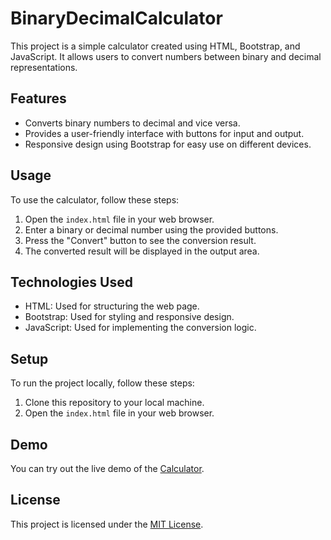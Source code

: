 # BinaryDecimalCalculator

This project is a simple calculator created using HTML, Bootstrap, and JavaScript. It allows users to convert numbers between binary and decimal representations.

## Features

- Converts binary numbers to decimal and vice versa.
- Provides a user-friendly interface with buttons for input and output.
- Responsive design using Bootstrap for easy use on different devices.

## Usage

To use the calculator, follow these steps:

1. Open the `index.html` file in your web browser.
2. Enter a binary or decimal number using the provided buttons.
3. Press the "Convert" button to see the conversion result.
4. The converted result will be displayed in the output area.

## Technologies Used

- HTML: Used for structuring the web page.
- Bootstrap: Used for styling and responsive design.
- JavaScript: Used for implementing the conversion logic.


## Setup

To run the project locally, follow these steps:

1. Clone this repository to your local machine.
2. Open the `index.html` file in your web browser.

## Demo

You can try out the live demo of the [Calculator](https://p-raii.github.io/BinaryDecimalCalculator/).

## License

This project is licensed under the [MIT License](LICENSE).
